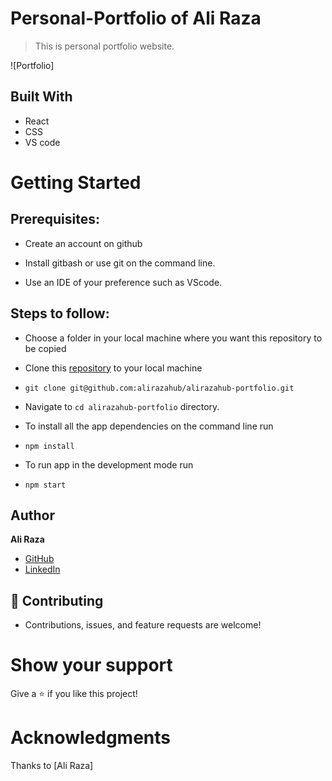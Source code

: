 # Personal-Portfolio of Ali Raza 
> This is personal portfolio website.

![Portfolio]

## Built With

- React
- CSS
- VS code



# Getting Started
## Prerequisites:


- Create an account on github

- Install gitbash or use git on the command line.

- Use an IDE of your preference such as VScode.

## Steps to follow:

- Choose a folder in your local machine where you want this repository to be copied

- Clone this [repository](https://github.com/alirazahub/alirazahub-portfolio) to your local machine 
- ```
  git clone git@github.com:alirazahub/alirazahub-portfolio.git
  ```

- Navigate to `cd alirazahub-portfolio`  directory.

- To install all the app dependencies on the command line run
- ```
  npm install
  ``` 
- To run app in the development mode run 
- ```
  npm start
  ```


## Author

**Ali Raza**

- [GitHub](https://github.com/alirazahub)
- [LinkedIn](https://www.linkedin.com/in/alirazahub/)

## 🤝 Contributing
- Contributions, issues, and feature requests are welcome!

# Show your support
Give a ⭐ if you like this project!

# Acknowledgments
Thanks to [Ali Raza]
